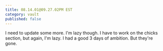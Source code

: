 ```yaml
---
title: 08.14.01@09.27.02PM EST
category: vault
published: false
---
```


I need to update some more. I'm lazy though. I have to work on the chicks
section, but again, I'm lazy. I had a good 3 days of ambition. But they're
gone.
